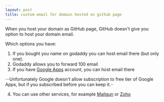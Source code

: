 ```yaml
---
layout: post
title: custom email for domain hosted on github page
---
```


When you host your domain as GitHub page, GitHub doesn't give you option to host your domain email.

Which options you have:

1. If you bought you name on godaddy you can host email there (but only one).
2. Godaddy allows you to forward 100 email
3. If you have [Google Apps](https://gsuite.google.com/) account, you can host email there

⋅⋅⋅Unfortunately Google doesn't allow subscription to free tier of Google Apps, but if you subscribed before you can keep it.⋅⋅

4. You can use other services, for example [Mailgun](https://www.mailgun.com/) or [Zoho](https://www.zoho.com/)
